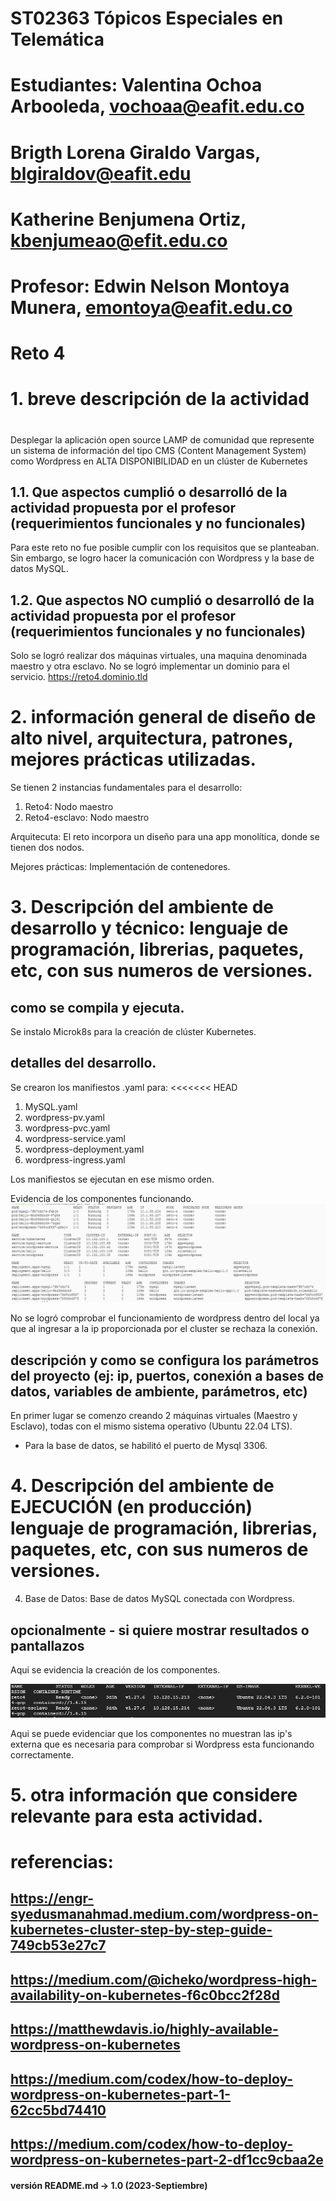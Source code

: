 # ST02363 Tópicos Especiales en Telemática

# Estudiantes: Valentina Ochoa Arbooleda, vochoaa@eafit.edu.co
# Brigth Lorena Giraldo Vargas, blgiraldov@eafit.edu 
# Katherine Benjumena Ortiz, kbenjumeao@efit.edu.co

# Profesor: Edwin Nelson Montoya Munera, emontoya@eafit.edu.co

# Reto 4
#
# 1. breve descripción de la actividad
#
Desplegar la aplicación open source LAMP de comunidad que represente un sistema de información del tipo CMS (Content Management System) como Wordpress en ALTA DISPONIBILIDAD en un clúster de Kubernetes

## 1.1. Que aspectos cumplió o desarrolló de la actividad propuesta por el profesor (requerimientos funcionales y no funcionales)

Para este reto no fue posible cumplir con los requisitos que se planteaban. Sin embargo, se logro hacer la comunicación con Wordpress y la base de datos MySQL.

## 1.2. Que aspectos NO cumplió o desarrolló de la actividad propuesta por el profesor (requerimientos funcionales y no funcionales)

Solo se logró realizar dos máquinas virtuales, una maquina denominada maestro y otra esclavo.
No se logró implementar un dominio para el servicio. https://reto4.dominio.tld 

# 2. información general de diseño de alto nivel, arquitectura, patrones, mejores prácticas utilizadas.

Se tienen 2 instancias fundamentales para el desarrollo:

1. Reto4: Nodo maestro
2. Reto4-esclavo: Nodo maestro 

Arquitecuta: El reto incorpora un diseño para una app monolítica, donde se tienen dos nodos.

Mejores prácticas: Implementación de contenedores.

# 3. Descripción del ambiente de desarrollo y técnico: lenguaje de programación, librerias, paquetes, etc, con sus numeros de versiones.

## como se compila y ejecuta.

Se instalo Microk8s para la creación de clúster Kubernetes.

## detalles del desarrollo.

Se crearon los manifiestos .yaml para:
<<<<<<< HEAD
1. MySQL.yaml
2. wordpress-pv.yaml    
3. wordpress-pvc.yaml
4. wordpress-service.yaml
5. wordpress-deployment.yaml
6. wordpress-ingress.yaml

Los manifiestos se ejecutan en ese mismo orden.

Evidencia de los componentes funcionando.
![Alt text](image-4.png)

No se logró comprobar el funcionamiento de wordpress dentro del local ya que al ingresar a la ip proporcionada por el cluster se rechaza la conexión.

## descripción y como se configura los parámetros del proyecto (ej: ip, puertos, conexión a bases de datos, variables de ambiente, parámetros, etc)

En primer lugar se comenzo creando 2 máquinas virtuales (Maestro y Esclavo), todas con el mismo sistema operativo (Ubuntu 22.04 LTS). 

- Para la base de datos, se habilitó el puerto de Mysql 3306.

# 4. Descripción del ambiente de EJECUCIÓN (en producción) lenguaje de programación, librerias, paquetes, etc, con sus numeros de versiones.

4. Base de Datos: Base de datos MySQL conectada con Wordpress.

## opcionalmente - si quiere mostrar resultados o pantallazos
Aqui se evidencia la creación de los componentes.


![Base de datos y Wordpress](image-2.png)

Aqui se puede evidenciar que los componentes no muestran las ip's externa que es necesaria para comprobar si Wordpress esta funcionando correctamente.


# 5. otra información que considere relevante para esta actividad.

# referencias:

## https://engr-syedusmanahmad.medium.com/wordpress-on-kubernetes-cluster-step-by-step-guide-749cb53e27c7
## https://medium.com/@icheko/wordpress-high-availability-on-kubernetes-f6c0bcc2f28d
## https://matthewdavis.io/highly-available-wordpress-on-kubernetes 
## https://medium.com/codex/how-to-deploy-wordpress-on-kubernetes-part-1-62cc5bd74410
## https://medium.com/codex/how-to-deploy-wordpress-on-kubernetes-part-2-df1cc9cbaa2e

#### versión README.md -> 1.0 (2023-Septiembre)
